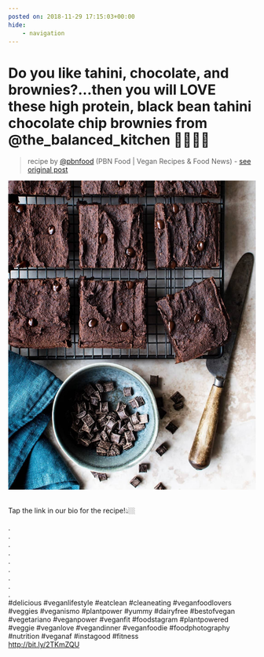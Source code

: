 ```yaml
---
posted on: 2018-11-29 17:15:03+00:00
hide:
    - navigation
---
```


# Do you like tahini, chocolate, and brownies?...then you will LOVE these high protein, black bean tahini chocolate chip brownies from @the_balanced_kitchen 🙌🏼😍🍫⠀ 

> recipe by [@pbnfood](https://www.instagram.com/pbnfood/) 
(PBN Food | Vegan Recipes & Food News) - [see original post](https://instagram.com/p/BqxbLQqBLUv)

![](../img/pbnfood_29-11-2018_1711.png)

⠀\
Tap the link in our bio for the recipe!👆🏼⠀\
⠀\
.⠀\
.⠀\
.⠀\
.⠀\
.⠀\
.⠀\
.⠀\
.⠀\
.⠀\
\#delicious \#veganlifestyle \#eatclean \#cleaneating \#veganfoodlovers \#veggies \#veganismo \#plantpower \#yummy \#dairyfree \#bestofvegan \#vegetariano \#veganpower \#veganfit \#foodstagram \#plantpowered \#veggie \#veganlove \#vegandinner \#veganfoodie \#foodphotography \#nutrition \#veganaf \#instagood \#fitness⠀\
http://bit.ly/2TKmZQU 